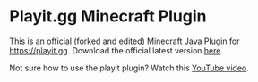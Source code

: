 # Playit.gg Minecraft Plugin

This is an official (forked and edited) Minecraft Java Plugin for https://playit.gg. Download the official latest version [here](https://github.com/playit-cloud/playit-minecraft-plugin/releases/latest/download/playit-minecraft-plugin.jar).

Not sure how to use the playit plugin? Watch this [YouTube video](https://youtu.be/QQYRdgBL-4o).
